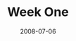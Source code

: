 ---
layout: message
category: message
series: "One"
title: "Week One"
date: 2008-07-06
audio-description: "Chuck Mingo shares his thoughts on Jesus' prayer for unity among his followers."
audio: "http://s3.amazonaws.com/crossroadsaudiomessages/ONE_01_07-05-08_Mingo_webaudio.mp3"
audio-title: "One (Week One)"
audio-duration: "38:25"
video-description: "Chuck Mingo shares his thoughts about Jesus' prayer for unity among his followers."
video-title: "One (week one)"
video: "http://s3.amazonaws.com/crossroadsvideomessages/One1.mp4"
video-poster: "https://www.crossroads.net/uploadedfiles/one1-still.jpg"
program-description: ""
program: "http://www.crossroads.net/players/media/hq/0705_06Program.pdf"
program-title: "One (Week One) - Program"
notes-description: " "
notes: "http://www.crossroads.net/players/media/hq/SN_07-06-08.pdf "
notes-title: "One (Week One) - Study Notes"
---